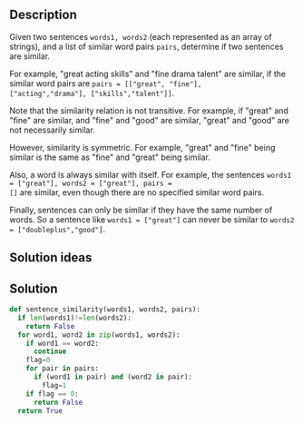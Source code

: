 ## Description 
Given two sentences <code>words1, words2</code> (each represented as an array of strings), and a list of similar word pairs <code>pairs</code>, determine if two sentences are similar.

For example, "great acting skills" and "fine drama talent" are similar, if the similar word pairs are <code>pairs = [[&quot;great&quot;, &quot;fine&quot;], [&quot;acting&quot;,&quot;drama&quot;], [&quot;skills&quot;,&quot;talent&quot;]]</code>.

Note that the similarity relation is not transitive. For example, if "great" and "fine" are similar, and "fine" and "good" are similar, "great" and "good" are not necessarily similar.

However, similarity is symmetric. For example, "great" and "fine" being similar is the same as "fine" and "great" being similar.

Also, a word is always similar with itself. For example, the sentences <code>words1 = [&quot;great&quot;], words2 = [&quot;great&quot;], pairs = []</code> are similar, even though there are no specified similar word pairs.

Finally, sentences can only be similar if they have the same number of words. So a sentence like <code>words1 = [&quot;great&quot;]</code> can never be similar to <code>words2 = [&quot;doubleplus&quot;,&quot;good&quot;]</code>.

## Solution ideas

## Solution 
```python
def sentence_similarity(words1, words2, pairs):
  if len(words1)!=len(words2):
    return False
  for word1, word2 in zip(words1, words2):
    if word1 == word2:
      continue
    flag=0
    for pair in pairs:
      if (word1 in pair) and (word2 in pair):
        flag=1
    if flag == 0:
      return False
  return True
```
